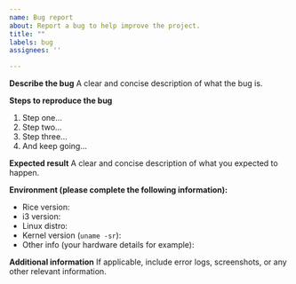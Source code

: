 ```yaml
---
name: Bug report
about: Report a bug to help improve the project.
title: ""
labels: bug
assignees: ''

---
```


**Describe the bug**
A clear and concise description of what the bug is.

**Steps to reproduce the bug**
1. Step one...
2. Step two...
3. Step three...
4. And keep going...

**Expected result**
A clear and concise description of what you expected to happen.

**Environment (please complete the following information):**
- Rice version:
- i3 version:
- Linux distro:
- Kernel version (`uname -sr`):
- Other info (your hardware details for example):

**Additional information**
If applicable, include error logs, screenshots, or any other relevant information.
